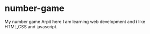 # number-game
My number game
Arpit here.I am learning web development and i like HTML,CSS and javascript.
